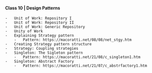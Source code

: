 #### Class 10 | Design Patterns
    -   Unit of Work: Repository I
    -   Unit of Work: Repository II
    -   Unit of Work: Generic Repository
    -   Unity of Work
    -   Explaining Strategy pattern
        -   Pattern: https://macoratti.net/08/08/net_stgy.htm
    -   Creating Strategy pattern structure
    -   Strategy: Coupling strategies
    -   Singleton: The Sigleton pattern
        -   Pattern: https://macoratti.net/21/08/c_singleton1.htm
    -   Singleton: Abstract Factory
        -   Pattern: https://macoratti.net/21/07/c_abstrfactory1.htm